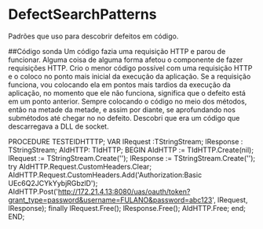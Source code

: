 # DefectSearchPatterns
Padrões que uso para descobrir defeitos em código.

##Código sonda
Um código fazia uma requisição HTTP e parou de funcionar. Alguma coisa de alguma forma afetou o componente de fazer requisições HTTP.
Crio o menor código possível com uma requisição HTTP e o coloco no ponto mais inicial da execução da aplicação.
Se a requisição funciona, vou colocando ela em pontos mais tardios da execução da aplicação, no momento que ele não funciona, significa que o defeito está em um ponto anterior.
Sempre colocando o código no meio dos métodos, então na metade da metade, e assim por diante, se aprofundando nos submétodos até chegar no no defeito.
Descobri que era um código que descarregava a DLL de socket.

  PROCEDURE TESTEIDHTTTP;
  VAR
    lRequest :TStringStream;
    lResponse : TStringStream;
    AIdHTTP: TIdHTTP;
  BEGIN
    AIdHTTP := TIdHTTP.Create(nil);
    lRequest := TStringStream.Create('');
    lResponse := TStringStream.Create('');
    try
      AIdHTTP.Request.CustomHeaders.Clear;
      AIdHTTP.Request.CustomHeaders.Add('Authorization:Basic UEc6Q2JCYkYybjRGbzlD');
      AIdHTTP.Post('http://172.21.4.13:8080/uas/oauth/token?grant_type=password&username=FULANO&password=abc123', lRequest, lResponse);
    finally
      lRequest.Free();
      lResponse.Free();
      AIdHTTP.Free;
    end;
  END;
